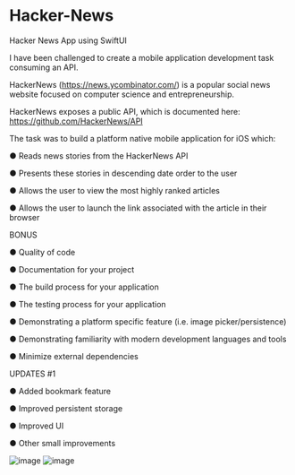 # Hacker-News
Hacker News App using SwiftUI

I have been challenged to create a mobile application development task consuming an API.

HackerNews (https://news.ycombinator.com/) is a popular social news website focused on computer science and entrepreneurship. 

HackerNews exposes a public API, which is documented here: https://github.com/HackerNews/API



The task was to build a platform native mobile application for iOS which:


● Reads news stories from the HackerNews API

● Presents these stories in descending date order to the user

● Allows the user to view the most highly ranked articles

● Allows the user to launch the link associated with the article in their browser


BONUS


● Quality of code

● Documentation for your project

● The build process for your application

● The testing process for your application

● Demonstrating a platform specific feature (i.e. image picker/persistence)

● Demonstrating familiarity with modern development languages and tools

● Minimize external dependencies


UPDATES #1


● Added bookmark feature

● Improved persistent storage

● Improved UI

● Other small improvements


![image](https://github.com/fabrijp/Hacker-News/assets/4961474/646645a7-f81e-4bac-8a60-5fe3b9bd5c86)
![image](https://github.com/fabrijp/Hacker-News/assets/4961474/58612a6c-532d-4219-b253-02c64d01a9d6)

